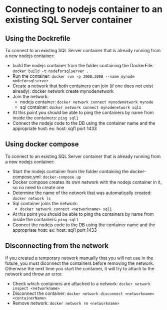 # Connecting to nodejs container to an existing SQL Server container

## Using the Dockrefile

To connect to an existing SQL Server container that is already running from  a new nodejs container:

- build the nodejs container from the folder containing the DockerFile: `docker build -t nodeforsqlserver .`
- Run the container: `docker run -p 3000:3000 --name mynode nodeforsqlserver`
- Create a network that both containers can join (if one does not exist already): docker network create mynodenetwork
- Join the network:
  - nodejs container: `docker network connect mynodenetwork mynode`
  - sql container: `docker network connect mynodenetwork sql1`
- At this point you should be able to ping the containers by name from inside the containers: `ping sql1`
- Connect the nodejs code to the DB using the container name and the appropriate host: ex: host: sql1 port 1433

## Using docker compose

To connect to an existing SQL Server container that is already running from  a new nodejs container:

- Start the nodejs container from the folder containing the docker-compose.yml: `docker-compose up`
- Docker compose creates its own network with the nodejs container in it, so no need to create one
- Determine the name of the network that was automatically created: `docker network ls`
- Sql container joins the network:
  - `docker network connect <networkname> sql1`
- At this point you should be able to ping the containers by name from inside the containers: `ping sql1`
- Connect the nodejs code to the DB using the container name and the appropriate host: ex: host: sql1 port 1433

## Disconnecting from the network

If you created a temporary network manually that you will not use in the future, you must diconnect the containers before removing the network. Otherwise the next time you start the container, it will try to attach to the network and throw an error.

- Check which containers are attached to a network: `docker network inspect <networkname>`
- Disconnect the container: `docker network disconnect <networkname> <containerName>`
- Remove network: `docker network rm <networkname>`
